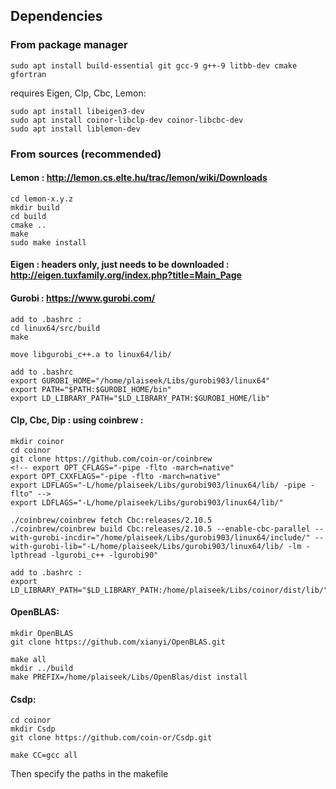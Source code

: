## Dependencies

### From package manager

    sudo apt install build-essential git gcc-9 g++-9 litbb-dev cmake gfortran

requires Eigen, Clp, Cbc, Lemon:

    sudo apt install libeigen3-dev
    sudo apt install coinor-libclp-dev coinor-libcbc-dev
    sudo apt install liblemon-dev
    
### From sources (recommended)


#### Lemon : http://lemon.cs.elte.hu/trac/lemon/wiki/Downloads

    cd lemon-x.y.z
    mkdir build
    cd build
    cmake ..
    make
    sudo make install

#### Eigen : headers only, just needs to be downloaded : http://eigen.tuxfamily.org/index.php?title=Main_Page

#### Gurobi : https://www.gurobi.com/

    add to .bashrc :
    cd linux64/src/build
    make

    move libgurobi_c++.a to linux64/lib/

    add to .bashrc
    export GUROBI_HOME="/home/plaiseek/Libs/gurobi903/linux64"
    export PATH="$PATH:$GUROBI_HOME/bin"
    export LD_LIBRARY_PATH="$LD_LIBRARY_PATH:$GUROBI_HOME/lib"

#### Clp, Cbc, Dip : using coinbrew :

    mkdir coinor
    cd coinor
    git clone https://github.com/coin-or/coinbrew
    <!-- export OPT_CFLAGS="-pipe -flto -march=native"
    export OPT_CXXFLAGS="-pipe -flto -march=native"
    export LDFLAGS="-L/home/plaiseek/Libs/gurobi903/linux64/lib/ -pipe -flto" -->
    export LDFLAGS="-L/home/plaiseek/Libs/gurobi903/linux64/lib/"
     
    ./coinbrew/coinbrew fetch Cbc:releases/2.10.5
    ./coinbrew/coinbrew build Cbc:releases/2.10.5 --enable-cbc-parallel --with-gurobi-incdir="/home/plaiseek/Libs/gurobi903/linux64/include/" --with-gurobi-lib="-L/home/plaiseek/Libs/gurobi903/linux64/lib/ -lm -lpthread -lgurobi_c++ -lgurobi90"

    add to .bashrc :
    export LD_LIBRARY_PATH="$LD_LIBRARY_PATH:/home/plaiseek/Libs/coinor/dist/lib/"

      
#### OpenBLAS:

    mkdir OpenBLAS
    git clone https://github.com/xianyi/OpenBLAS.git
<!--- edit Makefile.rules: CC = gcc ; FC = gfortran ; COMMON_OPT = -O2 -march=native -->
    make all
    mkdir ../build
    make PREFIX=/home/plaiseek/Libs/OpenBlas/dist install

#### Csdp:
    cd coinor
    mkdir Csdp
    git clone https://github.com/coin-or/Csdp.git
<!---  edit Makefile.rules: CC = gcc ; FC = gfortran ; COMMON_OPT = -O2 -march=native -->
<!---  edit Makefile.rules: replace /usr/local by ../dist modify BLAS linking to -L../../../OpenBLAS/lib -lopenblas -->
    make CC=gcc all


Then specify the paths in the makefile
